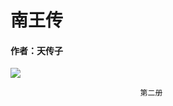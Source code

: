 # 南王传
#### 作者：天传子
![](https://tva1.sinaimg.cn/large/0081Kckwgy1glfp718nrbj30u013djt4.jpg)
                          
                                 第二册

